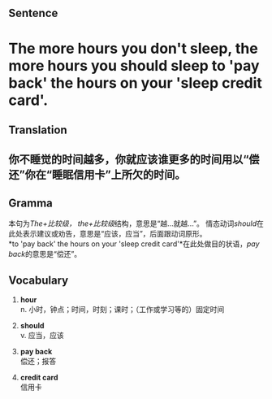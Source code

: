 ## Sentence

<h1>The more hours you don't sleep, the more hours you should sleep to 'pay back' the hours on your 'sleep credit card'.</h1>

## Translation

<h2>你不睡觉的时间越多，你就应该谁更多的时间用以“偿还”你在“睡眠信用卡”上所欠的时间。</h2>

## Gramma     

本句为*The+比较级， the+比较级*结构，意思是“越...就越...”。 情态动词*should*在此处表示建议或劝告，意思是“应该，应当”，后面跟动词原形。    
*to 'pay back' the hours on your 'sleep credit card'*在此处做目的状语，*pay back*的意思是“偿还”。     

## Vocabulary   

1. **hour**     
n. 小时，钟点；时间，时刻；课时；（工作或学习等的）固定时间       

2. **should**      
v. 应当，应该       

3. **pay back**     
偿还；报答       

4. **credit card**      
信用卡      
